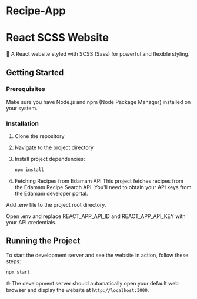 # Recipe-App

# React SCSS Website

🚀 A React website styled with SCSS (Sass) for powerful and flexible styling.

## Getting Started

### Prerequisites

Make sure you have Node.js and npm (Node Package Manager) installed on your system.

### Installation

1. Clone the repository

2. Navigate to the project directory

3. Install project dependencies:

   ```bash
   npm install
   ```
4. Fetching Recipes from Edamam API
This project fetches recipes from the Edamam Recipe Search API. You'll need to obtain your API keys from the Edamam developer portal.

Add  .env file to the project root directory.

Open .env and replace REACT_APP_API_ID and REACT_APP_API_KEY with your API credentials.

## Running the Project

To start the development server and see the website in action, follow these steps:

```bash
npm start
```

🌐 The development server should automatically open your default web browser and display the website at `http://localhost:3000`.

